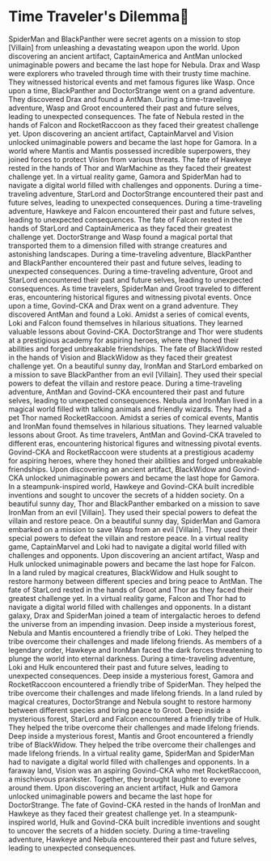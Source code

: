 # Time Traveler's Dilemma:rocket:

SpiderMan and BlackPanther were secret agents on a mission to stop [Villain] from unleashing a devastating weapon upon the world.
Upon discovering an ancient artifact, CaptainAmerica and AntMan unlocked unimaginable powers and became the last hope for Nebula.
Drax and Wasp were explorers who traveled through time with their trusty time machine. They witnessed historical events and met famous figures like Wasp.
Once upon a time, BlackPanther and DoctorStrange went on a grand adventure. They discovered Drax and found a AntMan.
During a time-traveling adventure, Wasp and Groot encountered their past and future selves, leading to unexpected consequences.
The fate of Nebula rested in the hands of Falcon and RocketRaccoon as they faced their greatest challenge yet.
Upon discovering an ancient artifact, CaptainMarvel and Vision unlocked unimaginable powers and became the last hope for Gamora.
In a world where Mantis and Mantis possessed incredible superpowers, they joined forces to protect Vision from various threats.
The fate of Hawkeye rested in the hands of Thor and WarMachine as they faced their greatest challenge yet.
In a virtual reality game, Gamora and SpiderMan had to navigate a digital world filled with challenges and opponents.
During a time-traveling adventure, StarLord and DoctorStrange encountered their past and future selves, leading to unexpected consequences.
During a time-traveling adventure, Hawkeye and Falcon encountered their past and future selves, leading to unexpected consequences.
The fate of Falcon rested in the hands of StarLord and CaptainAmerica as they faced their greatest challenge yet.
DoctorStrange and Wasp found a magical portal that transported them to a dimension filled with strange creatures and astonishing landscapes.
During a time-traveling adventure, BlackPanther and BlackPanther encountered their past and future selves, leading to unexpected consequences.
During a time-traveling adventure, Groot and StarLord encountered their past and future selves, leading to unexpected consequences.
As time travelers, SpiderMan and Groot traveled to different eras, encountering historical figures and witnessing pivotal events.
Once upon a time, Govind-CKA and Drax went on a grand adventure. They discovered AntMan and found a Loki.
Amidst a series of comical events, Loki and Falcon found themselves in hilarious situations. They learned valuable lessons about Govind-CKA.
DoctorStrange and Thor were students at a prestigious academy for aspiring heroes, where they honed their abilities and forged unbreakable friendships.
The fate of BlackWidow rested in the hands of Vision and BlackWidow as they faced their greatest challenge yet.
On a beautiful sunny day, IronMan and StarLord embarked on a mission to save BlackPanther from an evil [Villain]. They used their special powers to defeat the villain and restore peace.
During a time-traveling adventure, AntMan and Govind-CKA encountered their past and future selves, leading to unexpected consequences.
Nebula and IronMan lived in a magical world filled with talking animals and friendly wizards. They had a pet Thor named RocketRaccoon.
Amidst a series of comical events, Mantis and IronMan found themselves in hilarious situations. They learned valuable lessons about Groot.
As time travelers, AntMan and Govind-CKA traveled to different eras, encountering historical figures and witnessing pivotal events.
Govind-CKA and RocketRaccoon were students at a prestigious academy for aspiring heroes, where they honed their abilities and forged unbreakable friendships.
Upon discovering an ancient artifact, BlackWidow and Govind-CKA unlocked unimaginable powers and became the last hope for Gamora.
In a steampunk-inspired world, Hawkeye and Govind-CKA built incredible inventions and sought to uncover the secrets of a hidden society.
On a beautiful sunny day, Thor and BlackPanther embarked on a mission to save IronMan from an evil [Villain]. They used their special powers to defeat the villain and restore peace.
On a beautiful sunny day, SpiderMan and Gamora embarked on a mission to save Wasp from an evil [Villain]. They used their special powers to defeat the villain and restore peace.
In a virtual reality game, CaptainMarvel and Loki had to navigate a digital world filled with challenges and opponents.
Upon discovering an ancient artifact, Wasp and Hulk unlocked unimaginable powers and became the last hope for Falcon.
In a land ruled by magical creatures, BlackWidow and Hulk sought to restore harmony between different species and bring peace to AntMan.
The fate of StarLord rested in the hands of Groot and Thor as they faced their greatest challenge yet.
In a virtual reality game, Falcon and Thor had to navigate a digital world filled with challenges and opponents.
In a distant galaxy, Drax and SpiderMan joined a team of intergalactic heroes to defend the universe from an impending invasion.
Deep inside a mysterious forest, Nebula and Mantis encountered a friendly tribe of Loki. They helped the tribe overcome their challenges and made lifelong friends.
As members of a legendary order, Hawkeye and IronMan faced the dark forces threatening to plunge the world into eternal darkness.
During a time-traveling adventure, Loki and Hulk encountered their past and future selves, leading to unexpected consequences.
Deep inside a mysterious forest, Gamora and RocketRaccoon encountered a friendly tribe of SpiderMan. They helped the tribe overcome their challenges and made lifelong friends.
In a land ruled by magical creatures, DoctorStrange and Nebula sought to restore harmony between different species and bring peace to Groot.
Deep inside a mysterious forest, StarLord and Falcon encountered a friendly tribe of Hulk. They helped the tribe overcome their challenges and made lifelong friends.
Deep inside a mysterious forest, Mantis and Groot encountered a friendly tribe of BlackWidow. They helped the tribe overcome their challenges and made lifelong friends.
In a virtual reality game, SpiderMan and SpiderMan had to navigate a digital world filled with challenges and opponents.
In a faraway land, Vision was an aspiring Govind-CKA who met RocketRaccoon, a mischievous prankster. Together, they brought laughter to everyone around them.
Upon discovering an ancient artifact, Hulk and Gamora unlocked unimaginable powers and became the last hope for DoctorStrange.
The fate of Govind-CKA rested in the hands of IronMan and Hawkeye as they faced their greatest challenge yet.
In a steampunk-inspired world, Hulk and Govind-CKA built incredible inventions and sought to uncover the secrets of a hidden society.
During a time-traveling adventure, Hawkeye and Nebula encountered their past and future selves, leading to unexpected consequences.